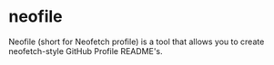 # neofile
Neofile (short for Neofetch profile) is a tool that allows you to create neofetch-style GitHub Profile README's.
